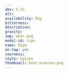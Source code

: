```yaml
---
abv: 5.1%
alt:
availability: Keg
bitterness: 
description:
gravity: 
img: beer.png
modal-id: ripe
name: Ripe
on-tap: yes
sourness: 
style: Saison
thumbnail: beer-preview.png
---
```

